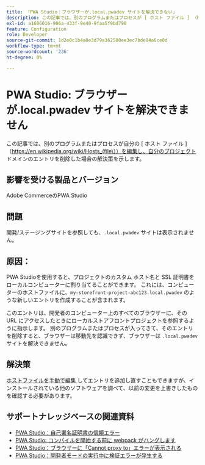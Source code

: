 ```yaml
---
title: 「PWA Studio：ブラウザーが.local.pwadev サイトを解決できない」
description: この記事では、別のプログラムまたはプロセスが [ ホスト ファイル ] （https://en.wikipedia.org/wiki/Hosts_(file）を編集し、プロジェクト ドメインのエントリを削除した場合の解決策を示します。
exl-id: a1606016-906a-433f-9e40-9faa5f9bd790
feature: Configuration
role: Developer
source-git-commit: 1d2e0c1b4a8e3d79a362500ee3ec7bde84a6ce0d
workflow-type: tm+mt
source-wordcount: '236'
ht-degree: 0%

---
```


# PWA Studio: ブラウザーが.local.pwadev サイトを解決できません

この記事では、別のプログラムまたはプロセスが自分の [ ホスト ファイル ] （https://en.wikipedia.org/wiki/Hosts_(file\））を編集し、自分のプロジェクト ドメインのエントリを削除した場合の解決策を示します。

## 影響を受ける製品とバージョン

Adobe CommerceのPWA Studio

## 問題

開発/ステージングサイトを参照しても、`.local.pwadev` サイトは表示されません。

## 原因：

PWA Studioを使用すると、プロジェクトのカスタム ホスト名と SSL 証明書をローカルコンピューターに割り当てることができます。 これには、コンピューターのホストファイルに、`my-storefront-project-abc123.local.pwadev` のような新しいエントリを作成することが含まれます。

このエントリは、開発者のコンピューター上のすべてのブラウザーに、その URL にアクセスしたときにローカルストアフロントプロジェクトを参照するように指示します。 別のプログラムまたはプロセスが入ってきて、そのエントリを削除すると、ブラウザーは移動先を認識できず、ブラウザーは `.local.pwadev` サイトを解決できません。

## 解決策

[ ホストファイルを手動で編集 ](https://support.rackspace.com/how-to/modify-your-hosts-file/) してエントリを追加し直すこともできますが、インストールされている他のソフトウェアを調べて、以前の変更を上書きしたものを確認する必要があります。

## サポートナレッジベースの関連資料

* [PWA Studio：自己署名証明書の信頼エラー ](https://support.magento.com/hc/en-us/articles/360038973172)
* [PWA Studio: コンパイルを開始する前に webpack がハングします](/help/troubleshooting/miscellaneous/pwa-studio-webpack-hangs-before-beginning-compilation.md)
* [PWA Studio：ブラウザーに「Cannot proxy to」エラーが表示される](/help/troubleshooting/miscellaneous/pwa-studio-browser-displays-cannot-proxy-to-error.md)
* [PWA Studio：開発者モードの実行中に検証エラーが発生する](/help/troubleshooting/miscellaneous/pwa-studio-validation-errors-when-running-developer-mode.md)

